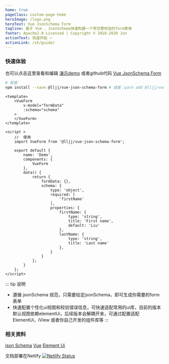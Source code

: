 ```yaml
---
home: true
pageClass: custom-page-home
heroImage: /logo.png
heroText: Vue JsonSchema Form
tagline: 基于 Vue 、JsonSchema快速构建一个带完整校验的form表单
footer: Apache2.0 Licensed | Copyright © 2018-2020 Jun
actionText: 快速开始 →
actionLink: /zh/guide/
---
```


### 快速体验
也可以点击这里查看和编辑 [演示demo](https://form.buhuida.com/ "Vue JsonSchema Form Demo")
或者github代码 [Vue JsonSchema Form](https://github.com/liujunchina/vue-json-schema-form "Vue JsonSchema Form Code")

``` bash
# 安装
npm install --save @lljj/vue-json-schema-form # 或者：yarn add @lljj/vue-json-schema-form
```

```vue
<template>
    <VueForm
        v-model="formData"
        :schema="schema"
    >
    </VueForm>
</template>

<script >
    //  使用
    import VueForm from '@lljj/vue-json-schema-form';

    export default {
        name: 'Demo',
        components: {
            VueForm
        },
        data() {
            return {
                formData: {},
                schema: {
                    type: 'object',
                    required: [
                        'firstName'
                    ],
                    properties: {
                        firstName: {
                            type: 'string',
                            title: 'First name',
                            default: 'Liu'
                        },
                        lastName: {
                            type: 'string',
                            title: 'Last name'
                        },
                    }
                }
            };
        }
    };
</script>
```
::: tip 说明
* 遵循 jsonSchema 规范，只需要给定jsonSchema，即可生成你需要的form表单
* 快速配置个性化ui视图和校验错误信息，可快速适配常用的ui库，目前的版本默认视图依赖elementUi，后续版本会解耦开来，可通过配置适配ElementUi，iView 或者你自己开发的组件库等
:::

### 相关资料
[json Schema](https://json-schema.org/understanding-json-schema/index.html)
[Vue](https://cn.vuejs.org/)
[Element Ui](https://github.com/ElemeFE/element)

文档部署在Netlify [![Netlify Status](https://api.netlify.com/api/v1/badges/863ec4c4-cbe6-45c9-a7b8-85ff6658947d/deploy-status)](https://app.netlify.com/sites/determined-lewin-59111e/deploys)
